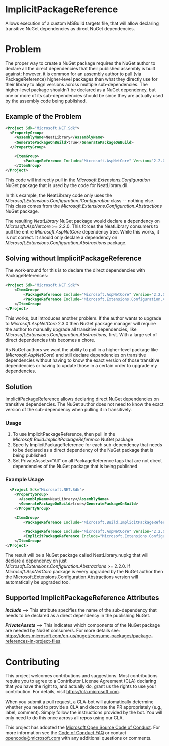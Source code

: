 

# ImplicitPackageReference
Allows execution of a custom MSBuild targets file, that will allow declaring transitive NuGet dependencies as direct NuGet dependencies.

# Problem 
The proper way to create a NuGet package requires the NuGet author to declare all the direct dependencies that their published assembly is built against; however, it is common for an assembly author to pull (via PackageReference) higher-level packages than what they directly use for their library to align versions across multiple sub-dependencies. The higher-level package shouldn't be declared as a NuGet dependency, but one or more of its sub-dependencies should be since they are actually used by the assembly code being published.

## Example of the Problem
```xml
<Project Sdk="Microsoft.NET.Sdk">
  <PropertyGroup>
    <AssemblyName>NeatLibrary</AssemblyName>
	<GeneratePackageOnBuild>true</GeneratePackageOnBuild>
  </PropertyGroup>

	<ItemGroup>
		<PackageReference Include="Microsoft.AspNetCore" Version="2.2.0" />
	</ItemGroup>
</Project>
```
This code will indirectly pull in the *Microsoft.Extensions.Configuration* NuGet package that is used by the code for NeatLibrary.dll.
 
In this example, the NeatLibrary code only uses the  *Microsoft.Extensions.Configuration.IConfiguration*  class -- nothing else. This class comes from the  *Microsoft.Extensions.Configuration.Abstractions* NuGet package.

The resulting *NeatLibrary* NuGet package would declare a dependency on *Microsoft.AspNetcore* >= 2.2.0. This forces the NeatLibrary  consumers to pull the entire *Microsoft.AspNetCore* dependency tree. While this works, it is not correct. It should only declare a dependency on *Microsoft.Extensions.Configuration.Abstractions* package.

## Solving without ImplicitPackageReference
The work-around for this is to declare the direct dependencies with PackageReferences:

```xml
<Project Sdk="Microsoft.NET.Sdk">
	<ItemGroup>
		<PackageReference Include="Microsoft.AspNetCore" Version="2.2.0" PrivateAssets="All" /> <!-- Set PrivateAssets or completely remove this PackageReference -->
		<PackageReference Include="Microsoft.Extensions.Configuration.Abstractions" Version="2.2.0" />
	</ItemGroup>
</Project>
```

This works, but introduces another problem. If the author wants to upgrade to *Microsoft.AspNetCore* 2.3.0 then NuGet package manager will require the author to manually upgrade all transitive dependencies, like *Microsoft.Extensions.Configuration.Abstractions*, first. With a large set of direct dependencies this becomes a chore.

As NuGet authors we want the ability to pull in a higher-level package like (*Microsoft.AspNetCore*) and still declare dependencies on transitive dependencies without having to know the exact version of those transitive dependencies or having to update those in a certain order to upgrade my dependencies.

## Solution
ImplicitPackageReference allows declaring direct NuGet dependencies on transitive dependencies. The NuGet author does not need to know the exact version of the sub-dependency when pulling it in transitively.

### Usage

1. To use ImplicitPackageReference, then pull in the _Microsoft.Build.ImplicitPackageReference_ NuGet package
2. Specify ImplicitPackageReference for each sub-dependency that needs to be declared as a direct dependency of the NuGet package that is being published
3. Set PrivateAssets="All" on all PackageReference tags that are not direct dependencies of the NuGet package that is being published

### Example Usage
```xml
  <Project Sdk="Microsoft.NET.Sdk">
    <PropertyGroup>
      <AssemblyName>NeatLibrary</AssemblyName>
	  <GeneratePackageOnBuild>true</GeneratePackageOnBuild>
    </PropertyGroup>

	<ItemGroup>
		<PackageReference Include="Microsoft.Build.ImplicitPackageReference" /> <!-- Add Support for ImplicitPackageReferences -->

		<PackageReference Include="Microsoft.AspNetCore" Version="2.2.0" PrivateAssets="All" /> <!-- Sets PrivateAsssets to exclude as a declared dependency in the publishing NuGet package -->
		<ImplicitPackageReference Include="Microsoft.Extensions.Configuration.Abstractions" /> <!-- Direct Dependency the Neat.cs uses -->
	</ItemGroup>
</Project>
```

The result will be a NuGet package called NeatLibrary.nupkg that will declare a dependency on just *Microsoft.Extensions.Configuration.Abstractions* >= 2.2.0. If *Microsoft.AspNetCore* package is every upgraded by the NuGet author then the Microsoft.Extensions.Configuration.Abstractions version will automatically be upgraded too.

## Supported ImplicitPackageReference Attributes

***Include*** --> This attribute specifies the name of the sub-dependency that needs to be declared as a direct dependency in the publishing NuGet.

***PrivateAssets*** --> This indicates which components of the NuGet package are needed by NuGet consumers. For more details see: https://docs.microsoft.com/en-us/nuget/consume-packages/package-references-in-project-files

# Contributing
This project welcomes contributions and suggestions.  Most contributions require you to agree to a Contributor License Agreement (CLA) declaring that you have the right to, and actually do, grant us the rights to use your contribution. For details, visit https://cla.microsoft.com.

When you submit a pull request, a CLA-bot will automatically determine whether you need to provide a CLA and decorate the PR appropriately (e.g., label, comment). Simply follow the instructions provided by the bot. You will only need to do this once across all repos using our CLA.

This project has adopted the [Microsoft Open Source Code of Conduct](https://opensource.microsoft.com/codeofconduct/). For more information see the [Code of Conduct FAQ](https://opensource.microsoft.com/codeofconduct/faq/) or contact [opencode@microsoft.com](mailto:opencode@microsoft.com) with any additional questions or comments.